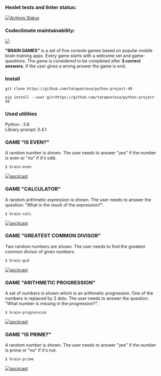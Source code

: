 ### Hexlet tests and linter status:
[![Actions Status](https://github.com/tatapestova/python-project-49/workflows/hexlet-check/badge.svg)](https://github.com/tatapestova/python-project-49/actions)

### Codeclimate maintainability:
<a href="https://codeclimate.com/github/tatapestova/python-project-49/maintainability"><img src="https://api.codeclimate.com/v1/badges/832bd8344ecad800d99c/maintainability" /></a>

**"BRAIN GAMES"** is a set of five console games based on popular mobile brain training apps. Every game starts with a welcome set and game-questions. The game is considered to be completed after **3 correct answers**. If the user gives a wrong answer the game is end. 


### Install
```
git clone https://github.com/tatapestova/python-project-49
```
```
pip install --user git+https://github.com/tatapestova/python-project-49
```

### Used utilities
Python : 3.8  
Library prompt: 0.4.1


### GAME "IS EVEN?"

A random number is shown. The user needs to answer "yes" if the number is even or "no" if it's odd. 

```bash
$ brain-even
```

[![asciicast](https://asciinema.org/a/y616PGN4pRKfnqF0ZTQNjxF7D.svg)](https://asciinema.org/a/y616PGN4pRKfnqF0ZTQNjxF7D)

### GAME "CALCULATOR"

A random arithmetic expression is shown. The user needs to answer the question: "What is the result of the expression?".

```bash
$ brain-calc
```

[![asciicast](https://asciinema.org/a/xXp3tJDBgyI7dxKdimj2Iqbac.svg)](https://asciinema.org/a/xXp3tJDBgyI7dxKdimj2Iqbac)

### GAME "GREATEST COMMON DIVISOR"

Two random numbers are shown. The user needs to find the greatest common divisor of given numbers.

```bash
$ brain-gcd
```

[![asciicast](https://asciinema.org/a/qWjmBlkEwVs5hgYRs6tGPp5ec.svg)](https://asciinema.org/a/qWjmBlkEwVs5hgYRs6tGPp5ec)

### GAME "ARITHMETIC PROGRESSION"

A set of numbers is shown which is an arithmetic progression. One of the numbers is replaced by 2 dots. The user needs to answer the question: "What number is missing in the progression?".

```bash
$ brain-progression
```

[![asciicast](https://asciinema.org/a/5aVmWF7SVOjj6ZeeAFR7415EZ.svg)](https://asciinema.org/a/5aVmWF7SVOjj6ZeeAFR7415EZ)

### GAME "IS PRIME?"

A random number is shown. The user needs to answer "yes" if the number is prime or "no" if it's not. 

```bash
$ brain-prime
```

[![asciicast](https://asciinema.org/a/dxAPtQutzcdl4NVtGy5MInCC9.svg)](https://asciinema.org/a/dxAPtQutzcdl4NVtGy5MInCC9)